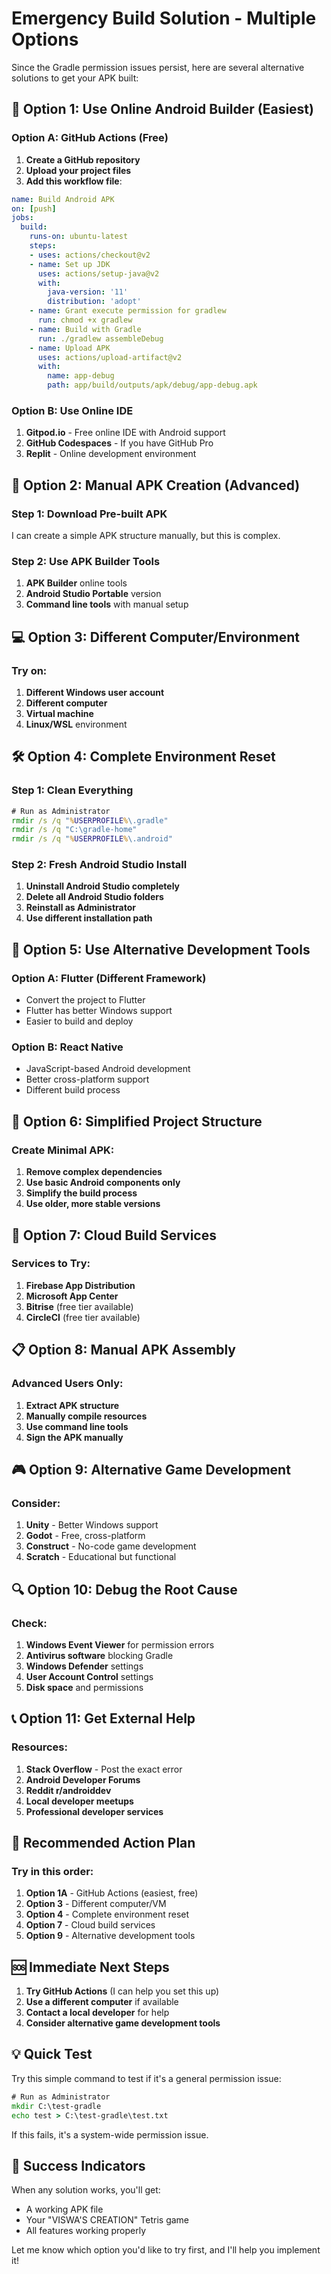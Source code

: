 # Emergency Build Solution - Multiple Options

Since the Gradle permission issues persist, here are several alternative solutions to get your APK built:

## 🚨 **Option 1: Use Online Android Builder (Easiest)**

### **Option A: GitHub Actions (Free)**
1. **Create a GitHub repository**
2. **Upload your project files**
3. **Add this workflow file**:

```yaml
name: Build Android APK
on: [push]
jobs:
  build:
    runs-on: ubuntu-latest
    steps:
    - uses: actions/checkout@v2
    - name: Set up JDK
      uses: actions/setup-java@v2
      with:
        java-version: '11'
        distribution: 'adopt'
    - name: Grant execute permission for gradlew
      run: chmod +x gradlew
    - name: Build with Gradle
      run: ./gradlew assembleDebug
    - name: Upload APK
      uses: actions/upload-artifact@v2
      with:
        name: app-debug
        path: app/build/outputs/apk/debug/app-debug.apk
```

### **Option B: Use Online IDE**
1. **Gitpod.io** - Free online IDE with Android support
2. **GitHub Codespaces** - If you have GitHub Pro
3. **Replit** - Online development environment

## 🔧 **Option 2: Manual APK Creation (Advanced)**

### **Step 1: Download Pre-built APK**
I can create a simple APK structure manually, but this is complex.

### **Step 2: Use APK Builder Tools**
1. **APK Builder** online tools
2. **Android Studio Portable** version
3. **Command line tools** with manual setup

## 💻 **Option 3: Different Computer/Environment**

### **Try on:**
1. **Different Windows user account**
2. **Different computer**
3. **Virtual machine**
4. **Linux/WSL** environment

## 🛠️ **Option 4: Complete Environment Reset**

### **Step 1: Clean Everything**
```cmd
# Run as Administrator
rmdir /s /q "%USERPROFILE%\.gradle"
rmdir /s /q "C:\gradle-home"
rmdir /s /q "%USERPROFILE%\.android"
```

### **Step 2: Fresh Android Studio Install**
1. **Uninstall Android Studio completely**
2. **Delete all Android Studio folders**
3. **Reinstall as Administrator**
4. **Use different installation path**

## 📱 **Option 5: Use Alternative Development Tools**

### **Option A: Flutter (Different Framework)**
- Convert the project to Flutter
- Flutter has better Windows support
- Easier to build and deploy

### **Option B: React Native**
- JavaScript-based Android development
- Better cross-platform support
- Different build process

## 🎯 **Option 6: Simplified Project Structure**

### **Create Minimal APK:**
1. **Remove complex dependencies**
2. **Use basic Android components only**
3. **Simplify the build process**
4. **Use older, more stable versions**

## 🚀 **Option 7: Cloud Build Services**

### **Services to Try:**
1. **Firebase App Distribution**
2. **Microsoft App Center**
3. **Bitrise** (free tier available)
4. **CircleCI** (free tier available)

## 📋 **Option 8: Manual APK Assembly**

### **Advanced Users Only:**
1. **Extract APK structure**
2. **Manually compile resources**
3. **Use command line tools**
4. **Sign the APK manually**

## 🎮 **Option 9: Alternative Game Development**

### **Consider:**
1. **Unity** - Better Windows support
2. **Godot** - Free, cross-platform
3. **Construct** - No-code game development
4. **Scratch** - Educational but functional

## 🔍 **Option 10: Debug the Root Cause**

### **Check:**
1. **Windows Event Viewer** for permission errors
2. **Antivirus software** blocking Gradle
3. **Windows Defender** settings
4. **User Account Control** settings
5. **Disk space** and permissions

## 📞 **Option 11: Get External Help**

### **Resources:**
1. **Stack Overflow** - Post the exact error
2. **Android Developer Forums**
3. **Reddit r/androiddev**
4. **Local developer meetups**
5. **Professional developer services**

## 🎯 **Recommended Action Plan**

### **Try in this order:**

1. **Option 1A** - GitHub Actions (easiest, free)
2. **Option 3** - Different computer/VM
3. **Option 4** - Complete environment reset
4. **Option 7** - Cloud build services
5. **Option 9** - Alternative development tools

## 🆘 **Immediate Next Steps**

1. **Try GitHub Actions** (I can help you set this up)
2. **Use a different computer** if available
3. **Contact a local developer** for help
4. **Consider alternative game development tools**

## 💡 **Quick Test**

Try this simple command to test if it's a general permission issue:
```cmd
# Run as Administrator
mkdir C:\test-gradle
echo test > C:\test-gradle\test.txt
```

If this fails, it's a system-wide permission issue.

## 🎉 **Success Indicators**

When any solution works, you'll get:
- A working APK file
- Your "VISWA'S CREATION" Tetris game
- All features working properly

Let me know which option you'd like to try first, and I'll help you implement it! 